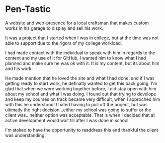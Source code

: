 # Pen-Tastic

A website and web-presence for a local craftsman that makes custom works in his garage to display and sell his work.

It was a project that I started when I was in college, but at the time was not able to support due to the rigors of my college workload.

I had made contact with the individual to speak with him in regards to the content and my use of it for GitHub, I wanted him to know what I had planned and make sure he was ok with it. It is my content, but its about him and his work.

He made mention that he loved the site and what I had done, and if I was getting ready to start work, he definatly wanted to get this back going. I'm glad that when we were working together before, I did stay open with him about my school and what I was doing. I found out that trying to develope and keep my courses on track became very difficult, when I approched him with this he understood! I hated having to pull off the project, but was ultimatly the right decision...either my school was going to suffer or the client was...neither option was acceptable. That is when I decided that all active development would wait till after I was done in school.

I'm stoked to have the opportunity to readdress this and thankful the client was understanding.
